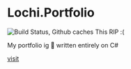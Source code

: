 # Lochi.Portfolio

![Build Status, Github caches This RIP :(](https://dev.azure.com/lochik/Lochi.Portfolio/_apis/build/status/lochidev.Lochi.Portfolio)



My portfolio ig 🤣 written entirely on C# 

[visit](https://lochi.spartanpenguin.com)
